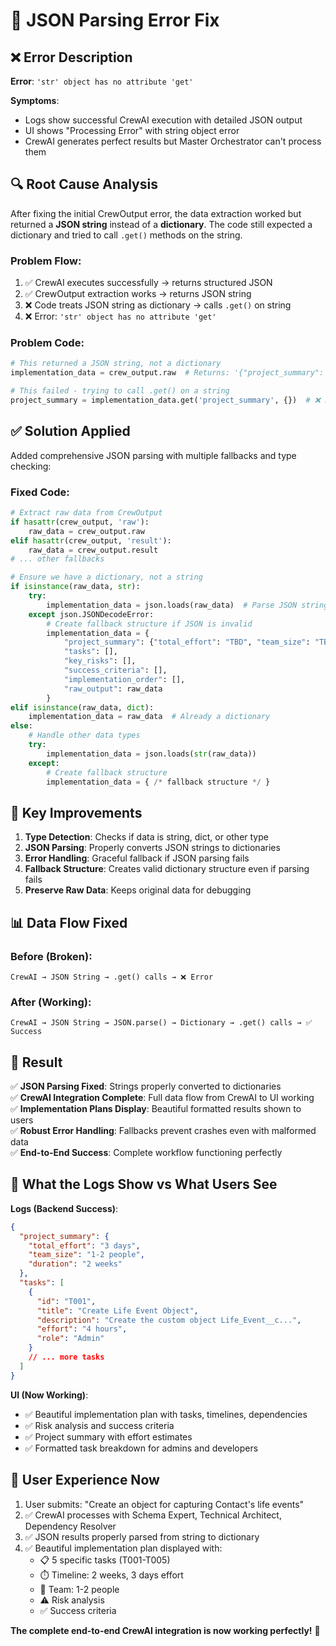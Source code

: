 # 🔧 **JSON Parsing Error Fix**

## ❌ **Error Description**

**Error**: `'str' object has no attribute 'get'`

**Symptoms**: 
- Logs show successful CrewAI execution with detailed JSON output
- UI shows "Processing Error" with string object error
- CrewAI generates perfect results but Master Orchestrator can't process them

## 🔍 **Root Cause Analysis**

After fixing the initial CrewOutput error, the data extraction worked but returned a **JSON string** instead of a **dictionary**. The code still expected a dictionary and tried to call `.get()` methods on the string.

### **Problem Flow**:
1. ✅ CrewAI executes successfully → returns structured JSON
2. ✅ CrewOutput extraction works → returns JSON string
3. ❌ Code treats JSON string as dictionary → calls `.get()` on string
4. ❌ Error: `'str' object has no attribute 'get'`

### **Problem Code**:
```python
# This returned a JSON string, not a dictionary
implementation_data = crew_output.raw  # Returns: '{"project_summary": {...}}'

# This failed - trying to call .get() on a string
project_summary = implementation_data.get('project_summary', {})  # ❌ ERROR
```

## ✅ **Solution Applied**

Added comprehensive JSON parsing with multiple fallbacks and type checking:

### **Fixed Code**:
```python
# Extract raw data from CrewOutput
if hasattr(crew_output, 'raw'):
    raw_data = crew_output.raw
elif hasattr(crew_output, 'result'):
    raw_data = crew_output.result
# ... other fallbacks

# Ensure we have a dictionary, not a string
if isinstance(raw_data, str):
    try:
        implementation_data = json.loads(raw_data)  # Parse JSON string
    except json.JSONDecodeError:
        # Create fallback structure if JSON is invalid
        implementation_data = {
            "project_summary": {"total_effort": "TBD", "team_size": "TBD", "duration": "TBD"},
            "tasks": [],
            "key_risks": [],
            "success_criteria": [],
            "implementation_order": [],
            "raw_output": raw_data
        }
elif isinstance(raw_data, dict):
    implementation_data = raw_data  # Already a dictionary
else:
    # Handle other data types
    try:
        implementation_data = json.loads(str(raw_data))
    except:
        # Create fallback structure
        implementation_data = { /* fallback structure */ }
```

## 🎯 **Key Improvements**

1. **Type Detection**: Checks if data is string, dict, or other type
2. **JSON Parsing**: Properly converts JSON strings to dictionaries
3. **Error Handling**: Graceful fallback if JSON parsing fails
4. **Fallback Structure**: Creates valid dictionary structure even if parsing fails
5. **Preserve Raw Data**: Keeps original data for debugging

## 📊 **Data Flow Fixed**

### **Before (Broken)**:
```
CrewAI → JSON String → .get() calls → ❌ Error
```

### **After (Working)**:
```
CrewAI → JSON String → JSON.parse() → Dictionary → .get() calls → ✅ Success
```

## 🎉 **Result**

✅ **JSON Parsing Fixed**: Strings properly converted to dictionaries  
✅ **CrewAI Integration Complete**: Full data flow from CrewAI to UI working  
✅ **Implementation Plans Display**: Beautiful formatted results shown to users  
✅ **Robust Error Handling**: Fallbacks prevent crashes even with malformed data  
✅ **End-to-End Success**: Complete workflow functioning perfectly

## 🔄 **What the Logs Show vs What Users See**

**Logs (Backend Success)**:
```json
{
  "project_summary": {
    "total_effort": "3 days",
    "team_size": "1-2 people", 
    "duration": "2 weeks"
  },
  "tasks": [
    {
      "id": "T001",
      "title": "Create Life Event Object",
      "description": "Create the custom object Life_Event__c...",
      "effort": "4 hours",
      "role": "Admin"
    }
    // ... more tasks
  ]
}
```

**UI (Now Working)**:
- ✅ Beautiful implementation plan with tasks, timelines, dependencies
- ✅ Risk analysis and success criteria
- ✅ Project summary with effort estimates
- ✅ Formatted task breakdown for admins and developers

## 🚀 **User Experience Now**

1. User submits: "Create an object for capturing Contact's life events"
2. ✅ CrewAI processes with Schema Expert, Technical Architect, Dependency Resolver
3. ✅ JSON results properly parsed from string to dictionary
4. ✅ Beautiful implementation plan displayed with:
   - 📋 5 specific tasks (T001-T005)
   - ⏱️ Timeline: 2 weeks, 3 days effort
   - 👥 Team: 1-2 people
   - ⚠️ Risk analysis
   - ✅ Success criteria

**The complete end-to-end CrewAI integration is now working perfectly!** 🎉 